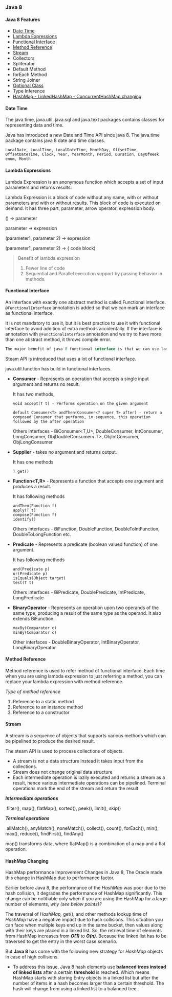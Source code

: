### Java 8



#### Java 8 Features

- [Date Time](#date-time)
- [Lambda Expressions](#lambda-expressions)
- [Functional Interface](#functional-interface)
- [Method Reference](#method-reference)
- [Stream](#stream)
- Collectors
- Spliterator
- Default Method
- forEach Method
- String Joiner
- [Optional Class](#optional-class)
- Type Inference
- [HashMap - LinkedHashMap - ConcurrentHashMap  changing](#hashmap_changing)



#### Date Time

The java.time, java.util, java.sql and java.text packages contains classes for representing data and time.

Java has introduced a new Date and Time API since java 8. The java.time package contains java 8 date and time classes.

`LocalDate, LocalTime, LocalDateTime, MonthDay, OffsetTime, OffsetDateTime, Clock, Year, YearMonth, Period, Duration, DayOfWeek enum, Month`



#### Lambda Expressions

Lambda Expression is an anonymous function which accepts a set of input parameters and returns results.

Lambda Expression is a block of code without any name, with or without parameters and with or without results. This block of code is executed on demand. It has three part, parameter, arrow operator, expression body.

() -> parameter

parameter -> expression

(parameter1, parameter 2) -> expression

(parameter1, parameter 2) -> { code block)

> Benefit of lambda expression
>
> 1. Fewer line of code
> 2. Sequential and Parallel execution support by passing behavior in methods.



#### Functional Interface

An interface with exactly one abstract method is called Functional interface. ``@FunctionalInterface`` annotation is added so that we can mark an interface as functional interface.

It is not mandatory to use it, but it is best practice to use it with functional interface to avoid addition of extra methods accidentally. If the interface is annotation with ``@FunctionalInterface`` annotation and we try to have more than one abstract method, it throws compile error.

```java
The major benefit of java 8 functional interface is that we can use lambda expressions to instantiate them to avoid using bulky anonymous class implementation.
```

Steam API is introduced that uses a lot of functional interface.

java.util.function has build in functional interfaces.

- **Consumer<T>** -  Represents an operation that accepts a single input argument and returns no result.

  It has two methods,

  ```
  void accept(T t) - Performs operation on the given argument
  
  default Consumer<T> andThen(Consumer<? super T> after) - return a composed Consumer that performs, in sequence, this operation followed by the after operation
  ```

  Others interfaces - BiConsumer<T,U>, DoubleConsumer, IntConsumer, LongConsumer, ObjDoubleConsumer<.T>, ObjIntConsumer<T>, ObjLongConsumer<T>

  

- **Supplier<T>** - takes no argument and returns output.

  It has one methods

  ```
  T get()
  ```

  

- **Function<T,R>** - Represents a function that accepts one argument and produces a result.

  It has following methods

  ```
  andThen(Function f)
  apply(T t)
  compose(Function f)
  identify()
  ```

  Others interfaces - BiFunction, DoubleFunction, DoubleToIntFunction, DoubleToLongFunction etc.

- **Predicate<T>** - Represents a predicate (boolean valued function) of one argument.

  It has following methods

  ```
  and(Predicate p)
  or(Predicate p)
  isEquals(Object target)
  test(T t)
  ```

  Others interfaces - BiPredicate, DoublePredicate, IntPredicate, LongPredicate

- **BinaryOperator<T>** - Represents an operation upon two operands of the same type, producing a result of the same type as the operand. It also extends BiFunction.

  ```
  maxBy(Comparator c)
  minBy(Comparator c)
  ```

  Other interfaces - DoubleBinaryOperator, IntBinaryOperator, LongBinaryOperator



#### Method Reference

Method reference is used to refer method of functional interface. Each time when you are using lambda expression to just referring a method, you can replace your lambda expression with method reference.

*Type of method reference*

1. Reference to a static method
2. Reference to an instance method
3. Reference to a constructor



#### Stream

A stream is a sequence of objects that supports various methods which can be pipelined to produce the desired result.

The steam API is used to process collections of objects.

- A stream is not a data structure instead it takes input from the collections.
- Stream does not change original data structure
- Each intermediate operation is lazily executed and returns a stream as a result, hence various intermediate operations can be pipelined. Terminal operations mark the end of the stream and return the result.

***Intermediate operations***

​	filter(), map(), flatMap(), sorted(), peek(), limit(), skip()

***Terminal operations***

​	allMatch(), anyMatch(), noneMatch(), collect(), count(), forEach(), min(), max(), reduce(), findFirst(), findAny()

map() transforms data, where flatMap() is a combination of a map and a flat operation.



#### HashMap Changing

HashMap performance Improvement Changes in Java 8, The Oracle made this change in HashMap due to performance factor. 

Earlier before Java 8, the performance of the *HashMap* was poor due to the hash collision, it degrades the performance of HashMap significantly. This change can be notifiable only when if you are using the HashMap for a large number of elements, *why (see below points)?*

The traversal of *HashMap,* get(), and other methods lookup time of *HashMap* have a negative impact due to hash collisions. This situation you can face when multiple keys end up in the same bucket, then values along with their keys are placed in a linked list. So, the retrieval time of elements from HashMap increases from ***O(1)*** to ***O(n)***. Because the linked list has to be traversed to get the entry in the worst case scenario.

But **Java 8** has come with the following new strategy for *HashMap* objects in case of high collisions.

- To address this issue, Java 8 hash elements use **balanced trees instead of linked lists** after a certain **threshold** is reached. Which means HashMap starts with storing Entry objects in a linked list but after the number of items in a hash becomes larger than a certain threshold. The hash will change from using a linked list to a balanced tree.

